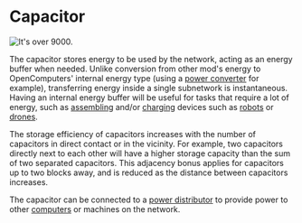 # Capacitor

![It's over 9000.](oredict:opencomputers:capacitor)

The capacitor stores energy to be used by the network, acting as an energy buffer when needed. Unlike conversion from other mod's energy to OpenComputers' internal energy type (using a [power converter](powerConverter.md) for example), transferring energy inside a single subnetwork is instantaneous. Having an internal energy buffer will be useful for tasks that require a lot of energy, such as [assembling](assembler.md) and/or [charging](charger.md) devices such as [robots](robot.md) or [drones](../item/drone.md). 

The storage efficiency of capacitors increases with the number of capacitors in direct contact or in the vicinity. For example, two capacitors directly next to each other will have a higher storage capacity than the sum of two separated capacitors. This adjacency bonus applies for capacitors up to two blocks away, and is reduced as the distance between capacitors increases.

The capacitor can be connected to a [power distributor](powerDistributor.md) to provide power to other [computers](../general/computer.md) or machines on the network.
